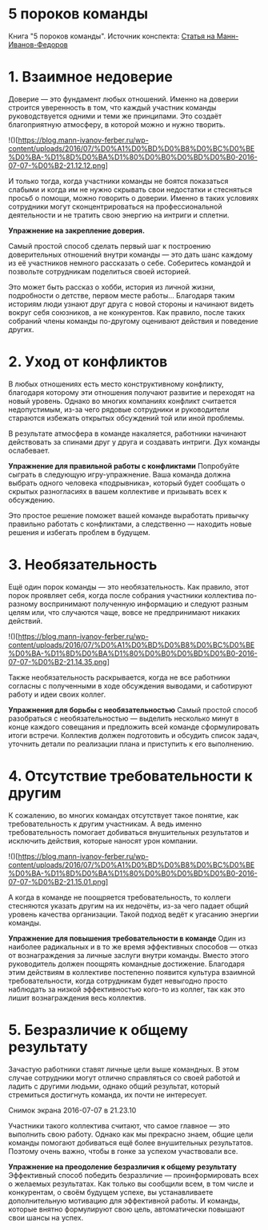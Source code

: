 # 5 пороков команды

Книга "5 пороков команды". Источник конспекта: [Статья на Манн-Иванов-Федоров](https://blog.mann-ivanov-ferber.ru/2016/07/07/5-porokov-komandy-i-sposoby-ix-ustraneniya/)

# 1. Взаимное недоверие
Доверие — это фундамент любых отношений. Именно на доверии строится уверенность в том, что каждый участник команды руководствуется одними и теми же принципами. Это создаёт благоприятную атмосферу, в которой можно и нужно творить.

!()[https://blog.mann-ivanov-ferber.ru/wp-content/uploads/2016/07/%D0%A1%D0%BD%D0%B8%D0%BC%D0%BE%D0%BA-%D1%8D%D0%BA%D1%80%D0%B0%D0%BD%D0%B0-2016-07-07-%D0%B2-21.12.12.png]

И только тогда, когда участники команды не боятся показаться слабыми и когда им не нужно скрывать свои недостатки и стесняться просьб о помощи, можно говорить о доверии. Именно в таких условиях сотрудники могут сконцентрироваться на профессиональной деятельности и не тратить свою энергию на интриги и сплетни.

**Упражнение на закрепление доверия.**

Самый простой способ сделать первый шаг к построению доверительных отношений внутри команды — это дать шанс каждому из её участников немного рассказать о себе. Соберитесь командой и позвольте сотрудникам поделиться своей историей.

Это может быть рассказ о хобби, история из личной жизни, подробности о детстве, первом месте работы… Благодаря таким историям люди узнают друг друга с новой стороны и начинают видеть вокруг себя союзников, а не конкурентов. Как правило, после таких собраний члены команды по-другому оценивают действия и поведение других.

# 2. Уход от конфликтов
В любых отношениях есть место конструктивному конфликту, благодаря которому эти отношения получают развитие и переходят на новый уровень. Однако во многих компаниях конфликт считается недопустимым, из-за чего рядовые сотрудники и руководители стараются избежать открытых обсуждений той или иной проблемы.

В результате атмосфера в команде накаляется, работники начинают действовать за спинами друг у друга и создавать интриги. Дух команды ослабевает.

**Упражнение для правильной работы с конфликтами**
Попробуйте сыграть в следующую игру-упражнение. Ваша команда должна выбрать одного человека «подрывника», который будет сообщать о скрытых разногласиях в вашем коллективе и призывать всех к обсуждению.

Это простое решение поможет вашей команде выработать привычку правильно работать с конфликтами, а следственно — находить новые решения и избегать проблем в будущем.

# 3. Необязательность
Ещё один порок команды — это необязательность. Как правило, этот порок проявляет себя, когда после собрания участники коллектива по-разному воспринимают полученную информацию и следуют разным целям или, что случаются чаще, вовсе не предпринимают никаких действий.

!()[https://blog.mann-ivanov-ferber.ru/wp-content/uploads/2016/07/%D0%A1%D0%BD%D0%B8%D0%BC%D0%BE%D0%BA-%D1%8D%D0%BA%D1%80%D0%B0%D0%BD%D0%B0-2016-07-07-%D0%B2-21.14.35.png]

Также необязательность раскрывается, когда не все работники согласны с полученными в ходе обсуждения выводами, и саботируют работу и идеи своих коллег.

**Упражнения для борьбы с необязательностью**
Самый простой способ разобраться с необязательностью — выделить несколько минут в конце каждого совещания и предложить всей команде сформулировать итоги встречи. Коллектив должен подготовить и обсудить список задач, уточнить детали по реализации плана и приступить к его выполнению.

# 4. Отсутствие требовательности к другим
К сожалению, во многих командах отсутствует такое понятие, как требовательность к другим участникам. А ведь именно требовательность помогает добиваться внушительных результатов и исключить действия, которые наносят урон компании.

!()[https://blog.mann-ivanov-ferber.ru/wp-content/uploads/2016/07/%D0%A1%D0%BD%D0%B8%D0%BC%D0%BE%D0%BA-%D1%8D%D0%BA%D1%80%D0%B0%D0%BD%D0%B0-2016-07-07-%D0%B2-21.15.01.png]

А когда в команде не поощряется требовательность, то коллеги стесняются указать другим на их недочёты, из-за чего падает общий уровень качества организации. Такой подход ведёт к угасанию энергии команды.

**Упражнение для повышения требовательности в команде**
Один из наиболее радикальных и в то же время эффективных способов — отказ от вознаграждения за личные заслуги внутри команды. Вместо этого руководитель должен поощрять командные достижение. Благодаря этим действиям в коллективе постепенно появится культура взаимной требовательности, когда сотрудникам будет невыгодно просто наблюдать за низкой эффективностью кого-то из коллег, так как это лишит вознаграждения весь коллектив.

# 5. Безразличие к общему результату
Зачастую работники ставят личные цели выше командных. В этом случае сотрудники могут отлично справляться со своей работой и ладить с другими людьми, однако общий результат, который стремиться достигнуть команда, их почти не интересует.

Снимок экрана 2016-07-07 в 21.23.10

Участники такого коллектива считают, что самое главное — это выполнить свою работу. Однако как мы прекрасно знаем, общие цели команды помогают добиваться ещё более внушительных результатов. Поэтому очень важно, чтобы в гонке за успехом участвовали все.

**Упражнение на преодоление безразличия к общему результату**
Эффективный способ победить безразличие — проинформировать всех о желаемых результатах. Как только вы сообщили всем, в том числе и конкурентам, о своём будущем успехе, вы устанавливаете дополнительную мотивацию для эффективной работы. И команды, которые внятно формулируют свою цель, автоматически повышают свои шансы на успех.
